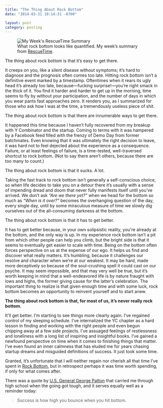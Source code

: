 ```yaml
---
title: "The Thing About Rock Bottom"
date: "2014-03-31 10:14:31 -0700"

layout: post
category: posting
---
```


<figure>
  <img src="{{ site.cdn_url }}/posts/2014/03/rescuetime-summary.png" alt="My Week's RescueTime Summary">
  <figcaption>What rock bottom looks like quantified. My week’s summary from  <a href="https://www.rescuetime.com/">RescueTime</a>.</figcaption>
</figure>

The thing about rock bottom is that it’s easy to get there.

It creeps on you, like a silent disease without symptoms; it’s hard to diagnose and the prognosis often comes too late. Hitting rock bottom isn’t a definitive event marked by a timestamp. Oftentimes when it rears its ugly head it’s already too late, because—fucking surprise!—you’re right smack in the thick of it. You find it harder and harder to get up in the morning, time seems to fly by without your participation, and the number of days in which you wear pants fast approaches zero. It renders you, as I summarized for those who ask how I was at the time, a tremendously useless piece of shit.

The thing about rock bottom is that there are innumerable ways to get there.

It happened this time because I haven’t fully recovered from my breakup with Y Combinator and the startup. Coming to terms with it was hampered by a Facebook feed filled with the frenzy of Demo Day from former batchmates. Even knowing that it was ultimately the right decision to leave, it was hard not to feel dejected about the experience as a consequence. Failure, or at least feelings of failure, is a time-tested, well-traversed shortcut to rock bottom. (Not to say there aren’t others, because there are too many to count.)

The thing about rock bottom is that it sucks. A lot.

Taking the fast track to rock bottom isn’t generally a self-conscious choice, so when life decides to take you on a detour there it’s usually with a sense of impending dread and doom that never fully manifests itself until you’ve arrived. We don’t ask *“Are we there yet?”* when we head for the bottom so much as *“When is it over?”* becomes the overhanging question of the day, every single day, until by some miraculous measure of time we slowly dig ourselves out of the all-consuming darkness at the bottom.

The thing about rock bottom is that it has to get better.

It has to get better because, in your own solipsistic reality, you're already at the bottom, and the only way is up. In my experience rock bottom isn’t a pit from which other people can help you climb, but the bright side is that it seems to eventually get easier to scale with time. Being on the bottom often forces perspective on us at the expense of our ego. It helps us find and discover what really matters. It’s humbling, because it challenges our resolve and character when we’re at our weakest. It may be hard, made more deceptively so because of the soul-crushing spell it could cast on our psyche. It may seem impossible, and that may very well be true, but it’s worth keeping in mind that a well-endeavored life is by nature fraught with lows and highs, the former giving cause for the latter’s celebration. The important thing to realize is that given enough time and with some luck, rock bottom becomes an opportunity to reinvent yourself and to start anew.

**The thing about rock bottom is that, for most of us, it’s never really rock bottom.**

It'll get better. I’m starting to see things more clearly again. I’ve regained control of my sleeping schedule. I’ve internalized the YC chapter as a hard lesson in finding and working with the right people and even begun chipping away at a few side projects. I’ve assuaged feelings of restlessness and loneliness with a long list of inspiring and insightful books. I’ve gained a newfound perspective on time when it comes to finishing things that matter. I’ve even found an inner calmness that has eluded me for years chasing startup dreams and misguided definitions of success. It just took some time.

Granted, it’s unfortunate that I will neither regain nor cherish all that time I’ve spent in [Rock Bottom](http://spongebob.wikia.com/wiki/Rock_Bottom), but in retrospect perhaps it was time worth spending, if only for what comes after.

There was a quote by [U.S. General George Patton](http://www.generalpatton.com/) that carried me through high school when the going got tough, and it serves equally well as a reminder today:

> Success is how high you bounce when you hit bottom.
